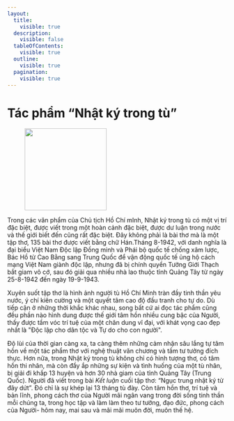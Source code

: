 ```yaml
---
layout:
  title:
    visible: true
  description:
    visible: false
  tableOfContents:
    visible: true
  outline:
    visible: true
  pagination:
    visible: true
---
```


# Tác phẩm “Nhật ký trong tù”

<figure><img src="https://tinhuyquangtri.vn/ckfinder/userfiles/images/nktt.jpg" alt="" width="188"><figcaption></figcaption></figure>

Trong các văn phẩm của Chủ tịch Hồ Chí mInh, Nhật ký trong tù có một vị trí đặc biệt, được viết trong một hoàn cảnh đặc biệt, được dư luận trong nước và thế giới biết đến cũng rất đặc biệt. Đây không phải là bài thơ mà là một tập thơ, 135 bài thơ được viết bằng chữ Hán.Tháng 8-1942, với danh nghĩa là đại biểu Việt Nam Ðộc lập Ðồng minh và Phái bộ quốc tế chống xâm lược, Bác Hồ từ Cao Bằng sang Trung Quốc để vận động quốc tế ủng hộ cách mạng Việt Nam giành độc lập, nhưng đã bị chính quyền Tưởng Giới Thạch bắt giam vô cớ, sau đó giải qua nhiều nhà lao thuộc tỉnh Quảng Tây từ ngày 25-8-1942 đến ngày 19-9-1943.

Xuyên suốt tập thơ là hình ảnh người tù Hồ Chí Minh tràn đầy tinh thần yêu nước, ý chí kiên cường và một quyết tâm cao độ đấu tranh cho tự do. Dù tiếp cận ở những thời khắc khác nhau, song bất cứ ai đọc tác phẩm cũng đều phần nào hình dung được thế giới tâm hồn nhiều cung bậc của Người, thấy được tầm vóc trí tuệ của một chân dung vĩ đại, với khát vọng cao đẹp nhất là "Độc lập cho dân tộc và Tự do cho con người".

Độ lùi của thời gian càng xa, ta càng thêm những cảm nhận sâu lắng tự tâm hồn về một tác phẩm thơ với nghệ thuật văn chương và tầm tư tưởng đích thực. Hơn nữa, trong Nhật ký trong tù không chỉ có hình tượng thơ, có tâm hồn thi nhân, mà còn đầy ắp những sự kiện và tình huống của một tù nhân, bị giải đi khắp 13 huyện và hơn 30 nhà giam của tỉnh Quảng Tây (Trung Quốc). Người đã viết trong bài _Kết luận_ cuối tập thơ: “Ngục trung nhật ký từ đây dứt”. Đó chỉ là sự khép lại 13 tháng tù đày. Còn tâm hồn thơ, trí tuệ và bản lĩnh, phong cách thơ của Người mãi ngân vang trong đời sống tinh thần mỗi chúng ta, trong học tập và làm làm theo tư tưởng, đạo đức, phong cách của Người- hôm nay, mai sau và mãi mãi muôn đời, muôn thế hệ.
